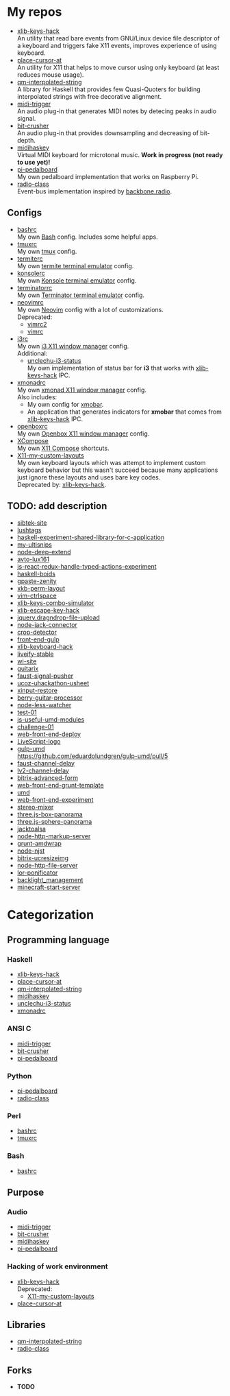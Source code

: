 # My repos
- [xlib-keys-hack](https://github.com/unclechu/xlib-keys-hack)  
  An utility that read bare events from GNU/Linux device file descriptor of
  a keyboard and triggers fake X11 events, improves experience of using keyboard.
- [place-cursor-at](https://github.com/unclechu/place-cursor-at)  
  An utility for X11 that helps to move cursor using only keyboard
  (at least reduces mouse usage).
- [qm-interpolated-string](https://github.com/unclechu/haskell-qm-interpolated-string)  
  A library for Haskell that provides few Quasi-Quoters for building
  interpolated strings with free decorative alignment.
- [midi-trigger](https://github.com/metachronica/audio-dsp-midi-trigger)  
  An audio plug-in that generates MIDI notes by detecing peaks in audio signal.
- [bit-crusher](https://github.com/unclechu/lv2-ladspa-bit-crusher)  
  An audio plug-in that provides downsampling and decreasing of bit-depth.
- [midihaskey](https://github.com/metachronica/audio-midihaskey)  
  Virtual MIDI keyboard for microtonal music.
  **Work in progress (not ready to use yet)!**
- [pi-pedalboard](https://github.com/unclechu/pi-pedalboard)  
  My own pedalboard implementation that works on Raspberry Pi.
- [radio-class](https://github.com/unclechu/py-radio-class)  
  Event-bus implementation inspired by
  [backbone.radio](https://github.com/marionettejs/backbone.radio).

## Configs
- [bashrc](https://github.com/unclechu/bashrc)  
  My own [Bash](https://www.gnu.org/software/bash/) config.
  Includes some helpful apps.
- [tmuxrc](https://github.com/unclechu/tmuxrc)  
  My own [tmux](https://tmux.github.io/) config.
- [termiterc](https://github.com/unclechu/termiterc)  
  My own [termite terminal emulator](https://github.com/thestinger/termite) config.
- [konsolerc](https://github.com/unclechu/konsolerc)  
  My own [Konsole terminal emulator](http://konsole.kde.org/) config.
- [terminatorrc](https://github.com/unclechu/terminatorrc)  
  My own [Terminator terminal emulator](https://code.google.com/p/jessies/wiki/Terminator) config.
- [neovimrc](https://github.com/unclechu/neovimrc)  
  My own [Neovim](https://neovim.io/) config with a lot of customizations.  
  Deprecated:
  - [vimrc2](https://github.com/unclechu/vimrc2)
  - [vimrc](https://github.com/unclechu/vimrc)
- [i3rc](https://github.com/unclechu/i3rc)  
  My own [i3 X11 window manager](https://i3wm.org/) config.  
  Additional:
  - [unclechu-i3-status](https://github.com/unclechu/unclechu-i3-status)  
    My own implementation of status bar for **i3** that works with
    [xlib-keys-hack](https://github.com/unclechu/xlib-keys-hack) IPC.
- [xmonadrc](https://github.com/unclechu/xmonadrc)  
  My own [xmonad X11 window manager](http://xmonad.org/) config.  
  Also includes:
  - My own config for [xmobar](http://xmobar.org/).
  - An application that generates indicators for **xmobar** that comes from
    [xlib-keys-hack](https://github.com/unclechu/xlib-keys-hack) IPC.
- [openboxrc](https://github.com/unclechu/openboxrc)  
  My own [Openbox X11 window manager](http://openbox.org/) config.
- [XCompose](https://github.com/unclechu/XCompose)  
  My own [X11 Compose](https://www.x.org/releases/X11R7.7/doc/man/man5/Compose.5.xhtml) shortcuts.
- [X11-my-custom-layouts](https://github.com/unclechu/X11-my-custom-layouts)  
  My own keyboard layouts which was attempt to implement custom keyboard behavior
  but this wasn't succeed because many applications just ignore these layouts
  and uses bare key codes.  
  Deprecated by: [xlib-keys-hack](https://github.com/unclechu/xlib-keys-hack).

## **TODO**: add description
- [sibtek-site](https://github.com/unclechu/sibtek-site)
- [lushtags](https://github.com/unclechu/lushtags)
- [haskell-experiment-shared-library-for-c-application](https://github.com/unclechu/haskell-experiment-shared-library-for-c-application)
- [my-ultisnips](https://github.com/unclechu/my-ultisnips)
- [node-deep-extend](https://github.com/unclechu/node-deep-extend)
- [avto-lux161](https://github.com/unclechu/avto-lux161)
- [js-react-redux-handle-typed-actions-experiment](https://github.com/unclechu/js-react-redux-handle-typed-actions-experiment)
- [haskell-boids](https://github.com/unclechu/haskell-boids)
- [gpaste-zenity](https://github.com/unclechu/gpaste-zenity)
- [xkb-perm-layout](https://github.com/unclechu/xkb-perm-layout)
- [vim-ctrlspace](https://github.com/unclechu/vim-ctrlspace)
- [xlib-keys-combo-simulator](https://github.com/unclechu/xlib-keys-combo-simulator)
- [xlib-escape-key-hack](https://github.com/unclechu/xlib-escape-key-hack)
- [jquery.dragndrop-file-upload](https://github.com/unclechu/jquery.dragndrop-file-upload)
- [node-jack-connector](https://github.com/unclechu/node-jack-connector)
- [crop-detector](https://github.com/unclechu/crop-detector)
- [front-end-gulp](https://github.com/unclechu/front-end-gulp)
- [xlib-keyboard-hack](https://github.com/unclechu/xlib-keyboard-hack)
- [liveify-stable](https://github.com/unclechu/liveify-stable)
- [wi-site](https://github.com/unclechu/wi-site)
- [guitarix](https://github.com/unclechu/guitarix)
- [faust-signal-pusher](https://github.com/unclechu/faust-signal-pusher)
- [ucoz-uhackathon-usheet](https://github.com/unclechu/ucoz-uhackathon-usheet)
- [xinput-restore](https://github.com/unclechu/xinput-restore)
- [berry-guitar-processor](https://github.com/unclechu/metachronica-berry-guitar-processor)
- [node-less-watcher](https://github.com/unclechu/node-less-watcher)
- [test-01](https://github.com/unclechu/test-01)
- [js-useful-umd-modules](https://github.com/unclechu/js-useful-umd-modules)
- [challenge-01](https://github.com/unclechu/challenge-01)
- [web-front-end-deploy](https://github.com/unclechu/web-front-end-deploy)
- [LiveScript-logo](https://github.com/unclechu/LiveScript-logo)
- [gulp-umd](https://github.com/unclechu/gulp-umd)  
  https://github.com/eduardolundgren/gulp-umd/pull/5
- [faust-channel-delay](https://github.com/unclechu/faust-channel-delay)
- [lv2-channel-delay](https://github.com/unclechu/lv2-channel-delay)
- [bitrix-advanced-form](https://github.com/unclechu/bitrix-advanced-form)
- [web-front-end-grunt-template](https://github.com/unclechu/web-front-end-grunt-template)
- [umd](https://github.com/unclechu/umd)
- [web-front-end-experiment](https://github.com/unclechu/web-front-end-experiment)
- [stereo-mixer](https://github.com/unclechu/lv2-stereo-mixer)
- [three.js-box-panorama](https://github.com/unclechu/three.js-box-panorama)
- [three.js-sphere-panorama](https://github.com/unclechu/three.js-sphere-panorama)
- [jacktoalsa](https://github.com/unclechu/jacktoalsa)
- [node-http-markup-server](https://github.com/unclechu/node-http-markup-server)
- [grunt-amdwrap](https://github.com/unclechu/grunt-amdwrap)
- [node-njst](https://github.com/unclechu/node-njst)
- [bitrix-ucresizeimg](https://github.com/unclechu/bitrix-ucresizeimg)
- [node-http-file-server](https://github.com/unclechu/node-http-file-server)
- [lor-ponificator](https://github.com/unclechu/lor-ponificator)
- [backlight_management](https://github.com/unclechu/backlight_management)
- [minecraft-start-server](https://github.com/unclechu/minecraft-start-server)

# Categorization

## Programming language

### Haskell
- [xlib-keys-hack](https://github.com/unclechu/xlib-keys-hack)
- [place-cursor-at](https://github.com/unclechu/place-cursor-at)
- [qm-interpolated-string](https://github.com/unclechu/haskell-qm-interpolated-string)
- [midihaskey](https://github.com/metachronica/audio-midihaskey)
- [unclechu-i3-status](https://github.com/unclechu/unclechu-i3-status)
- [xmonadrc](https://github.com/unclechu/xmonadrc)

### ANSI C
- [midi-trigger](https://github.com/metachronica/audio-dsp-midi-trigger)
- [bit-crusher](https://github.com/unclechu/lv2-ladspa-bit-crusher)
- [pi-pedalboard](https://github.com/unclechu/pi-pedalboard)

### Python
- [pi-pedalboard](https://github.com/unclechu/pi-pedalboard)
- [radio-class](https://github.com/unclechu/py-radio-class)

### Perl
- [bashrc](https://github.com/unclechu/bashrc)
- [tmuxrc](https://github.com/unclechu/tmuxrc)

### Bash
- [bashrc](https://github.com/unclechu/bashrc)

## Purpose

### Audio
- [midi-trigger](https://github.com/metachronica/audio-dsp-midi-trigger)
- [bit-crusher](https://github.com/unclechu/lv2-ladspa-bit-crusher)
- [midihaskey](https://github.com/metachronica/audio-midihaskey)
- [pi-pedalboard](https://github.com/unclechu/pi-pedalboard)

### Hacking of work environment
- [xlib-keys-hack](https://github.com/unclechu/xlib-keys-hack)  
  Deprecated:
  - [X11-my-custom-layouts](https://github.com/unclechu/X11-my-custom-layouts)
- [place-cursor-at](https://github.com/unclechu/place-cursor-at)

## Libraries
- [qm-interpolated-string](https://github.com/unclechu/haskell-qm-interpolated-string)
- [radio-class](https://github.com/unclechu/py-radio-class)

## Forks
- **TODO**

